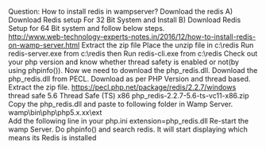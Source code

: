Question: How to install redis in wampserver?
Download the redis
   A) Download Redis setup For 32 Bit System and Install
   B) Download Redis Setup for 64 Bit system and follow below steps.    
   http://www.web-technology-experts-notes.in/2016/12/how-to-install-redis-on-wamp-server.html
Extract the zip file
Place the unzip file in c:\redis
Run redis-server.exe from c:\redis
then Run redis-cli.exe from c:\redis
Check out your php version and know whether thread safety is enabled or not(by using phpinfo()).
Now we need to download the php_redis.dll. Download the php_redis.dll from PECL.
Download as per PHP Version and thread based.
Extract the zip file.
https://pecl.php.net/package/redis/2.2.7/windows
thread safe 5.6 Thread Safe (TS) x86
php_redis-2.2.7-5.6-ts-vc11-x86.zip
Copy the php_redis.dll and paste to following folder in Wamp Server.
wamp\bin\php\php5.x.xx\ext\
Add the following line in your php.ini
extension=php_redis.dll
Re-start the wamp Server.
Do phpinfo() and search redis. It will start displaying which means its Redis is installed